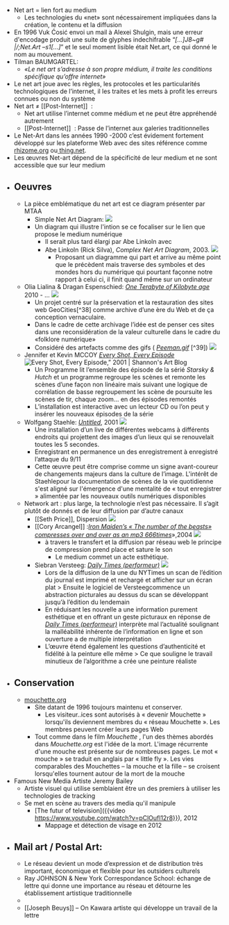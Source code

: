 - Net art = lien fort au medium
	- Les technologies du «net» sont nécessairement impliquées dans la création, le contenu et la diffusion
- En 1996 Vuk Ćosić envoi un mail à Alexei Shulgin, mais une erreur d'encodage produit une suite de glyphes indechifrable “*[...]J8~g# |/;Net.Art –s1[...]*” et le seul moment lisible était Net.art, ce qui donné le nom au mouvement.
- Tilman BAUMGARTEL:
	- *«Le net art s’adresse à son propre médium, il traite les conditions spécifique qu’offre internet»*
- Le net art joue avec les règles, les protocoles et les particularités technologiques de l’internet, il les traites et les mets à profit les erreurs connues ou non du système
- Net art ≠ [[Post-Internet]]  :
	- Net art utilise l’internet comme médium et ne peut être appréhendé autrement
	- [[Post-Internet]]  : Passe de l’internet aux galeries traditionnelles
- Le Net-Art dans les années 1990 -2000 c’est évidement fortement développé sur les plateforme Web avec des sites référence comme [rhizome.org](https://rhizome.org/) ou[ thing.net](https://thing.net/).
- Les œuvres Net-art dépend de la spécificité de leur medium et ne sont accessible que sur leur medium
- ## Oeuvres
	- La pièce emblématique du net art est ce diagram présenter par MTAA
		- Simple Net Art Diagram:  ![](https://d1v7jayx2s9clc.cloudfront.net/user/pages/45.simple-net-art-diagram/netartdiagram.gif)
		- Un diagram qui illustre l'intion se ce focaliser sur le lien que propose le medium numérique
			- Il serait plus tard élargi par Abe Linkoln avec
			- Abe Linkoln (Rick Silva), *Complex Net Art Diagram*, 2003. ![](https://d1v7jayx2s9clc.cloudfront.net/user/pages/45.simple-net-art-diagram/1.20c%20cnad.jpg)
				- Proposant un diagramme qui part et arrive au même point que le précèdent mais traverse des symboles et des mondes hors du numérique qui pourtant façonne notre rapport à celui ci, il finit quand même sur un ordinateur
	- Olia Lialina & Dragan Espenschied: [*One Terabyte of Kilobyte age*](https://anthology.rhizome.org/one-terabyte-of-kilobyte-age) 2010 - ... ![](https://d1v7jayx2s9clc.cloudfront.net/user/pages/52.one-terabyte-of-kilobyte-age/tumblr_myvgpofk1q1rlkewbo1_1280.png)
		- Un projet centré sur la préservation et la restauration des sites web GeoCities[^38] comme archive d’une ère du Web et de ça conception vernaculaire.
		- Dans le cadre de cette archivage l’idée est de penser ces sites dans une reconsidération de la valeur culturelle dans le cadre du «folklore numérique»
		- Considéré des artefacts comme des gifs ( [*Peeman.gif*](http://art.teleportacia.org/exhibition/peeman/) [^39]) ![](https://art.teleportacia.org/exhibition/peeman/13.jpg)
	- Jennifer et Kevin MCCOY [*Every Shot, Every Episode*](https://www.metmuseum.org/art/collection/search/284985) ![Every Shot, Every Episode,” 2001 | Shannon's Art Blog](https://bgirlshay.files.wordpress.com/2009/04/every-shot-every-episode2.jpg?w=584)
		- Un Programme lit l’ensemble des épisode de la sérié *Starsky & Hutch* et un programme regroupe les scènes et remonte les scènes d’une façon non linéaire mais suivant une logique de corrélation de basse regroupement les scène de poursuite les scènes de tir, chaque zoom... en des épisodes remontés
		- L’installation est interactive avec un lecteur CD ou l’on peut y insérer les nouveaux épisodes de la série
	- Wolfgang Staehle: [*Untitled*](https://anthology.rhizome.org/untitled), 2001 ![](https://d1v7jayx2s9clc.cloudfront.net/user/pages/56.untitled/00-Wolfgang%20Staehle%202001_m091101x.jpg)
		- Une installation d’un live de différentes webcams à différents endroits qui projettent des images d’un lieux qui se renouvelait toutes les 5 secondes.
		- Enregistrant en permanence un des enregistrement à enregistré l’attaque du 9/11
		- Cette œuvre peut être comprise comme un signe avant-coureur de changements majeurs dans la culture de l’image. L'intérêt de Staehlepour la documentation de scènes de la vie quotidienne s'est aligné sur l'émergence d'une mentalité de « tout enregistrer » alimentée par les nouveaux outils numériques disponibles
	- Network art : plus large, la technologie n’est pas nécessaire. Il s’agit plutôt de donnés et de leur diffusion par d’autre canaux
		- [[Seth Price]], Dispersion ![](https://d1v7jayx2s9clc.cloudfront.net/user/pages/21.dispersion/cri_000000302802.jpg)
		- [[Cory Arcangel]] :[*Iron Maiden’s « The number of the beasts» compresses over and over as an mp3 666times*](https://coryarcangel.com/things-i-made/2004-004-iron-maidens-number-of-the-beast-compressed-over-and-over)»,2004 ![](https://coryarcangel.com/assets/imgs/666-2004-004-screenshot-1-database-ih.jpg)
			- à travers le transfert et la diffusion par réseau web le principe de compression prend place et sature le son
				- Le medium commet un acte esthétique.
		- Siebran Versteeg: [*Daily Times (performeur)*](https://anthology.rhizome.org/daily-times-performer) ![](https://d1v7jayx2s9clc.cloudfront.net/user/pages/38.daily-times-performer/Image-1%20(1).jpg)
			- Lors de la diffusion de la une du NYTimes un scan de l’édition du journal est imprimé et rechargé et afficher sur un écran plat > Ensuite le logiciel de Versteegcommence un abstraction picturales au dessus du scan se développant jusqu’à l’édition du lendemain
			- En réduisant les nouvelle a une information purement esthétique et en offrant un geste picturaux en réponse de [*Daily Times (performeur)*](https://anthology.rhizome.org/daily-times-performer) interprète mal l’actualité soulignant la malléabilité inhérente de l’information en ligne et son ouverture a de multiple interprétation
			- L’œuvre étend également les questions d’authenticité et fidélité à la peinture elle même  > Ce que souligne le travail minutieux de l’algorithme a crée une peinture réaliste
- ## Conservation
	- [mouchette.org](https://mouchette.org/)
		- Site datant de 1996 toujours maintenu et conserver.
			- Les visiteur..ices sont autorisés à « devenir Mouchette » lorsqu'ils deviennent membres du « réseau Mouchette ». Les membres peuvent créer leurs pages Web
		- Tout comme dans le film *Mouchette* , l'un des thèmes abordés dans *Mouchette.org* est l'idée de la mort. L'image récurrente d'une mouche est présente sur de nombreuses pages. Le mot « mouche » se traduit en anglais par « little fly ». Les vies comparables des Mouchettes – la mouche et la fille – se croisent lorsqu'elles tournent autour de la mort de la mouche
- Famous New Media Artiste Jeremy Bailey
	- Artiste visuel qui utilise semblaient être un des premiers à utiliser les technologies de tracking
	- Se met en scène au travers des media qu'il manipule
		- [The futur of television]({{video https://www.youtube.com/watch?v=pClOufl12r8}}), 2012
			- Mappage et détection de visage en 2012
- ## Mail art / Postal Art:
	- Le réseau devient un mode d’expression et de distribution très important, économique et flexible pour les outsiders culturels
	- Ray JOHNSON & New York Correspondance School: échange de lettre qui donne une importance au réseau et détourne les établissement artistique traditionnelle
	-
	- [[Joseph Beuys]] – On Kawara  artiste qui développe un travail de la lettre
